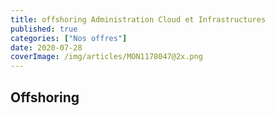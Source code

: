 ```yaml
---
title: offshoring Administration Cloud et Infrastructures
published: true
categories: ["Nos offres"]
date: 2020-07-28
coverImage: /img/articles/MON1178047@2x.png
---
```

 
## Offshoring
